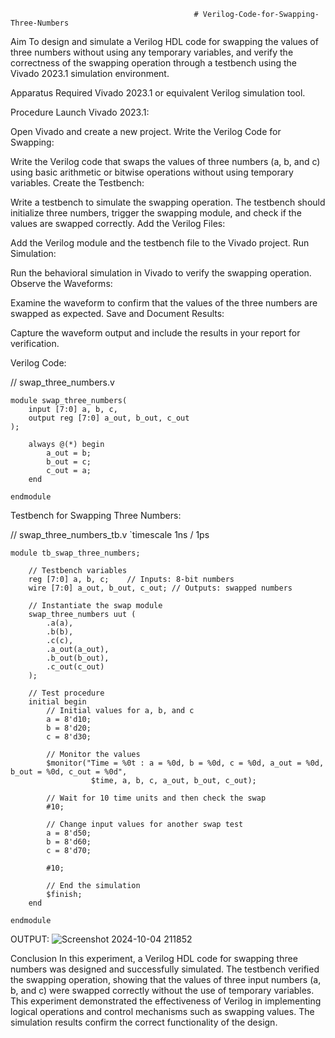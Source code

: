                                              # Verilog-Code-for-Swapping-Three-Numbers
Aim
To design and simulate a Verilog HDL code for swapping the values of three numbers without using any temporary variables, and verify the correctness of the swapping operation through a testbench using the Vivado 2023.1 simulation environment.

Apparatus Required
Vivado 2023.1 or equivalent Verilog simulation tool.

Procedure
Launch Vivado 2023.1:

Open Vivado and create a new project.
Write the Verilog Code for Swapping:

Write the Verilog code that swaps the values of three numbers (a, b, and c) using basic arithmetic or bitwise operations without using temporary variables.
Create the Testbench:

Write a testbench to simulate the swapping operation. The testbench should initialize three numbers, trigger the swapping module, and check if the values are swapped correctly.
Add the Verilog Files:

Add the Verilog module and the testbench file to the Vivado project.
Run Simulation:

Run the behavioral simulation in Vivado to verify the swapping operation.
Observe the Waveforms:

Examine the waveform to confirm that the values of the three numbers are swapped as expected.
Save and Document Results:

Capture the waveform output and include the results in your report for verification.

Verilog Code:

// swap_three_numbers.v
```
module swap_three_numbers(
    input [7:0] a, b, c,   
    output reg [7:0] a_out, b_out, c_out 
);

    always @(*) begin
        a_out = b;   
        b_out = c;   
        c_out = a;   
    end

endmodule
```



Testbench for Swapping Three Numbers:

// swap_three_numbers_tb.v
`timescale 1ns / 1ps
```
module tb_swap_three_numbers;

    // Testbench variables
    reg [7:0] a, b, c;    // Inputs: 8-bit numbers
    wire [7:0] a_out, b_out, c_out; // Outputs: swapped numbers

    // Instantiate the swap module
    swap_three_numbers uut (
        .a(a), 
        .b(b), 
        .c(c),
        .a_out(a_out), 
        .b_out(b_out), 
        .c_out(c_out)
    );

    // Test procedure
    initial begin
        // Initial values for a, b, and c
        a = 8'd10;
        b = 8'd20;
        c = 8'd30;

        // Monitor the values
        $monitor("Time = %0t : a = %0d, b = %0d, c = %0d, a_out = %0d, b_out = %0d, c_out = %0d",
                  $time, a, b, c, a_out, b_out, c_out);

        // Wait for 10 time units and then check the swap
        #10;

        // Change input values for another swap test
        a = 8'd50;
        b = 8'd60;
        c = 8'd70;
        
        #10;
        
        // End the simulation
        $finish;
    end

endmodule
```
OUTPUT:
![Screenshot 2024-10-04 211852](https://github.com/user-attachments/assets/eec40af9-f50d-4866-86cd-aaf1df3bdddc)



Conclusion
In this experiment, a Verilog HDL code for swapping three numbers was designed and successfully simulated. The testbench verified the swapping operation, showing that the values of three input numbers (a, b, and c) were swapped correctly without the use of temporary variables. This experiment demonstrated the effectiveness of Verilog in implementing logical operations and control mechanisms such as swapping values. The simulation results confirm the correct functionality of the design.
